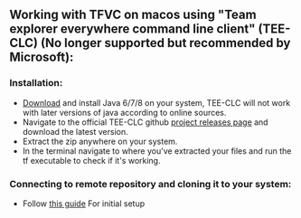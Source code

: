 
## Working with TFVC on macos using "Team explorer everywhere command line client" (TEE-CLC) (No longer supported but recommended by Microsoft):

### Installation:
- [Download](https://www.oracle.com/java/technologies/downloads/#jdk19-mac) and install Java 6/7/8 on your system, TEE-CLC will not work with later versions of java according to online sources.
- Navigate to the official TEE-CLC github [project releases page](https://github.com/microsoft/team-explorer-everywhere/releases) and download the latest version.
- Extract the zip anywhere on your system.
- In the terminal navigate to where you've extracted your files and run the tf executable to check if it's working.

### Connecting to remote repository and cloning it to your system:
- Follow [this guide](https://learn.microsoft.com/en-us/visualstudio/mac/tf-version-control?view=vsmac-2019) For initial setup



   